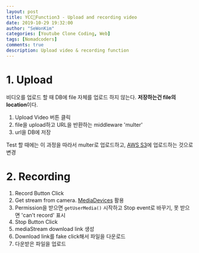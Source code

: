```yaml
---
layout: post
title: YCC📄Function3 - Upload and recording video
date: 2019-10-29 19:32:00
author: "SeWonKim"
categories: [Youtube Clone Coding, Web]
tags: [Nomadcoders]
comments: true
description: Upload video & recording function
---
```


# 1. Upload 

비디오를 업로드 할 때 DB에 file 자체를 업로드 하지 않는다. **저장하는건 file의 location**이다.

1. Upload Video 버튼 클릭
2. file을 upload하고 URL을 반환하는 middleware 'multer'
3. url을 DB에 저장

Test 할 때에는 이 과정을 따라서 multer로 업로드하고, [AWS S3](https://sewonkimm.github.io/youtube%20clone%20coding/2019/10/28/AWSS3.html)에 업로드하는 것으로 변경

# 2. Recording 

1. Record Button Click
2. Get stream from camera. [MediaDevices](https://developer.mozilla.org/ko/docs/Web/API/MediaDevices) 활용
3. Permission을 받으면 `getUserMedia()` 시작하고 Stop event로 바꾸기, 못 받으면 'can't record' 표시
4. Stop Button Click
5. mediaStream download link 생성
6. Download link를 fake click해서 파일을 다운로드
7. 다운받은 파일을 업로드

